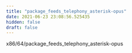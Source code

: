 ```yaml
---
title: "package_feeds_telephony_asterisk-opus"
date: 2021-06-23 23:08:56.525435
hidden: false
draft: false
---
```


x86/64/package_feeds_telephony_asterisk-opus

